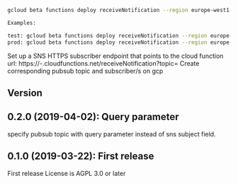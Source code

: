 ```bash
gcloud beta functions deploy receiveNotification --region europe-west1 --trigger-http --stage-bucket <bucket> --set-env-vars ACCOUNT_PATTERN=<aws-account>

Examples:

test: gcloud beta functions deploy receiveNotification --region europe-west1 --trigger-http --stage-bucket sns-cf --runtime nodejs6 --set-env-vars ACCOUNT_PATTERN=25134460778
prod: gcloud beta functions deploy receiveNotification --region europe-west1 --trigger-http --stage-bucket sns-cf --runtime nodejs6 --set-env-vars ACCOUNT_PATTERN=42520738248
```
Set up a SNS HTTPS subscriber endpoint that points to the cloud function url: https://<region>-<project>.cloudfunctions.net/receiveNotification?topic=<my-pubsub-topic>
Create corresponding pubsub topic and subscriber/s on gcp


## Version
## 0.2.0 (2019-04-02): Query parameter
specify pubsub topic with query parameter instead of sns subject field.

## 0.1.0 (2019-03-22): First release
First release
License is AGPL 3.0 or later